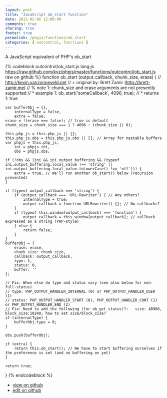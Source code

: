 ```yaml
---
layout: post
title: "JavaScript ob_start function"
date: 2011-02-06 12:00:00
comments: true
sharing: true
footer: true
permalink: /phpjs/functions/ob_start
categories: [ outcontrol, functions ]
---
```

A JavaScript equivalent of PHP's ob_start
<!-- more -->
{% codeblock outcontrol/ob_start.js lang:js https://raw.github.com/kvz/phpjs/master/functions/outcontrol/ob_start.js raw on github %}
function ob_start (output_callback, chunk_size, erase) {
    // http://kevin.vanzonneveld.net
    // +   original by: Brett Zamir (http://brett-zamir.me)
    // %        note 1: chunk_size and erase arguments are not presently supported
    // *     example 1: ob_start('someCallback', 4096, true);
    // *     returns 1: true

    var bufferObj = {},
        internalType = false,
        extra = false;
    erase = !(erase === false); // true is default
    chunk_size = chunk_size === 1 ? 4096 : (chunk_size || 0);

    this.php_js = this.php_js || {};
    this.php_js.obs = this.php_js.obs || []; // Array for nestable buffers
    var phpjs = this.php_js,
        ini = phpjs.ini,
        obs = phpjs.obs;

    if (!obs && (ini && ini.output_buffering && (typeof ini.output_buffering.local_value !== 'string' || ini.output_buffering.local_value.toLowerCase() !== 'off'))) {
        extra = true; // We'll run another ob_start() below (recursion prevented)
    }

    if (typeof output_callback === 'string') {
        if (output_callback === 'URL-Rewriter') { // Any others?
            internalType = true;
            output_callback = function URLRewriter() {}; // No callbacks?
        }
        if (typeof this.window[output_callback] === 'function') {
            output_callback = this.window[output_callback]; // callback expressed as a string (PHP-style)
        } else {
            return false;
        }
    }
    bufferObj = {
        erase: erase,
        chunk_size: chunk_size,
        callback: output_callback,
        type: 1,
        status: 0,
        buffer: ''
    };

    // Fix: When else do type and status vary (see also below for non-full-status)
    // type: PHP_OUTPUT_HANDLER_INTERNAL (0) or PHP_OUTPUT_HANDLER_USER (1)
    // status: PHP_OUTPUT_HANDLER_START (0), PHP_OUTPUT_HANDLER_CONT (1) or PHP_OUTPUT_HANDLER_END (2)
    // Fix: Need to add the following (for ob_get_status)?:   size: 40960, block_size:10240; how to set size/block_size?
    if (internalType) {
        bufferObj.type = 0;
    }

    obs.push(bufferObj);

    if (extra) {
        return this.ob_start(); // We have to start buffering ourselves if the preference is set (and no buffering on yet)
    }

    return true;
}
{% endcodeblock %}
<ul>
 <li><a href="https://github.com/kvz/phpjs/blob/master/functions/outcontrol/ob_start.js">view on github</a></li>
 <li><a href="https://github.com/kvz/phpjs/edit/master/functions/outcontrol/ob_start.js">edit on github</a></li>
</ul>
